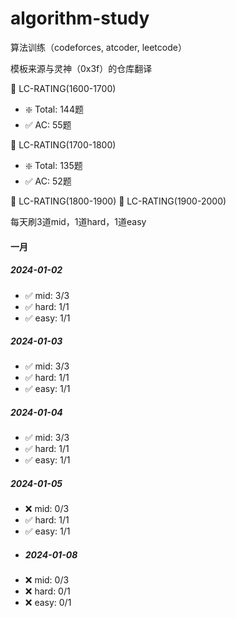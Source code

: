 # algorithm-study
算法训练（codeforces, atcoder, leetcode）

模板来源与灵神（0x3f）的仓库翻译

🤖 LC-RATING(1600-1700)
- ❇️ Total: 144题
- ✅ AC:    55题

🤖 LC-RATING(1700-1800)
- ❇️ Total: 135题
- ✅ AC:    52题

🤖 LC-RATING(1800-1900)
🤖 LC-RATING(1900-2000)

每天刷3道mid，1道hard，1道easy

#### 一月

##### 2024-01-02
- ✅ mid: 3/3
- ✅ hard: 1/1
- ✅ easy: 1/1
##### 2024-01-03
- ✅ mid: 3/3
- ✅ hard: 1/1
- ✅ easy: 1/1
##### 2024-01-04
- ✅ mid: 3/3
- ✅ hard: 1/1
- ✅ easy: 1/1
##### 2024-01-05
- ❌ mid: 0/3
- ✅ hard: 1/1
- ✅ easy: 1/1
- ##### 2024-01-08
- ❌ mid: 0/3
- ❌ hard: 0/1
- ❌ easy: 0/1